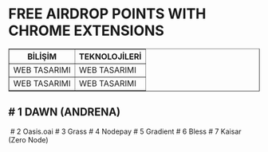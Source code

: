 <table border=”2″>
<tr>
<th>BİLİŞİM</th>
<th>TEKNOLOJİLERİ</th>
</tr>
<tbody><h1>FREE AIRDROP POINTS WITH CHROME EXTENSIONS</h1>
<tr>
<td>WEB TASARIMI</td>
<td>WEB TASARIMI</td>
</tr>
<tr>
<td>WEB TASARIMI</td>
<td>WEB TASARIMI</td>
</tr>
</tbody>
</table>

<h2># 1 DAWN (ANDRENA)</h2>
<img src="https://github.com/saitberki/FreeAirdropPoints/blob/main/Dawn.PNG?raw=true" alt=""/>
# 2 Oasis.oai
# 3 Grass
# 4 Nodepay
# 5 Gradient
# 6 Bless
# 7 Kaisar (Zero Node)
